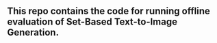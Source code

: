 ## This repo contains the code for running offline evaluation of Set-Based Text-to-Image Generation.
